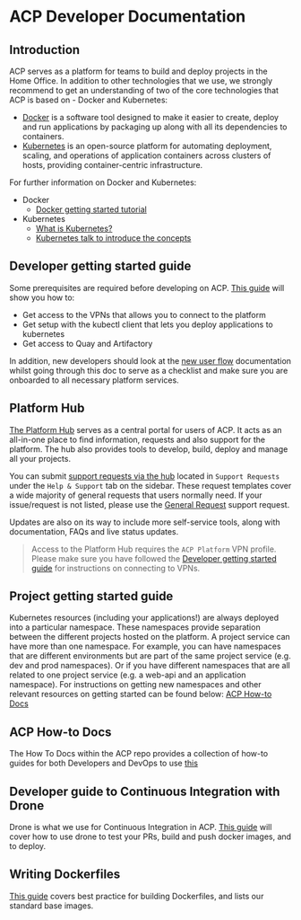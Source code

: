 # ACP Developer Documentation

## Introduction
ACP serves as a platform for teams to build and deploy projects in the Home Office. In addition to other technologies that we use, we strongly recommend to get an understanding of two of the core technologies that ACP is based on - Docker and Kubernetes:
* [Docker](https://www.docker.com) is a software tool designed to make it easier to create, deploy and run applications by packaging up along with all its dependencies to containers.
* [Kubernetes](https://kubernetes.io) is an open-source platform for automating deployment, scaling,
and operations of application containers across clusters of hosts, providing container-centric infrastructure.

For further information on Docker and Kubernetes:
* Docker
  * [Docker getting started tutorial](https://docs.docker.com/engine/getstarted/)  
* Kubernetes
  * [What is Kubernetes?](http://kubernetes.io/docs/whatisk8s/)  
  * [Kubernetes talk to introduce the concepts](https://www.youtube.com/watch?v=5gz8kOUstFc)

## Developer getting started guide
Some prerequisites are required before developing on ACP. [This guide](dev-setup.md) will show you how to:

  * Get access to the VPNs that allows you to connect to the platform
  * Get setup with the kubectl client that lets you deploy applications to kubernetes
  * Get access to Quay and Artifactory

In addition, new developers should look at the [new user flow](../newuser.md) documentation whilst going through this doc to serve as a checklist and make sure you are onboarded to all necessary platform services.

## Platform Hub
  [The Platform Hub](https://hub.acp.homeoffice.gov.uk) serves as a central portal for users of ACP. It acts as an all-in-one place to find information, requests and also support for the platform. The hub also provides tools to develop, build, deploy and manage all your projects.

  You can submit [support requests via the hub](https://hub.acp.homeoffice.gov.uk/help/support/requests/overview) located in `Support Requests` under the `Help & Support` tab on the sidebar. These request templates cover a wide majority of general requests that users normally need. If your issue/request is not listed, please use the [General Request][general request form] support request.

Updates are also on its way to include more self-service tools, along with documentation, FAQs and live status updates.
> Access to the Platform Hub requires the `ACP Platform` VPN profile. Please make sure you have followed the [Developer getting started guide](#Developer-getting-started-guide) for instructions on connecting to VPNs.

## Project getting started guide
Kubernetes resources (including your applications!) are always deployed into a particular namespace.
These namespaces provide separation between the different projects hosted on the platform.
A project service can have more than one namespace. For example, you can have namespaces that are different environments but are part of the same project service (e.g. dev and prod namespaces). Or if you have different namespaces that are all related to one project service (e.g. a web-api and an application namespace). For instructions on getting new namespaces and other relevant resources on getting started can be found below: [ACP How-to Docs](#ACP-How-to-Docs)

## ACP How-to Docs
The How To Docs within the ACP repo provides a collection of how-to guides for both Developers and DevOps to use [this](../how-to-docs/index.md)

## Developer guide to Continuous Integration with Drone
Drone is what we use for Continuous Integration in ACP. [This guide](../how-to-docs/drone-how-to.md) will cover how to use drone to test your PRs, build and push docker images, and to deploy.

## Writing Dockerfiles
[This guide](../how-to-docs/write-dockerfiles.md) covers best practice for building Dockerfiles, and lists our standard base images.

[general request form]: https://hub.acp.homeoffice.gov.uk/help/support/requests/new/general-request
